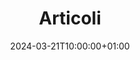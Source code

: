 ---
title: "Articoli"
description: ""
slug: "posts"
aliases: []
translationKey: "posts"
language: it
date: 2024-03-21T10:00:00+01:00
Lastmod: 
draft: false
tags: []
categories: []
featured_image: ""
--- 